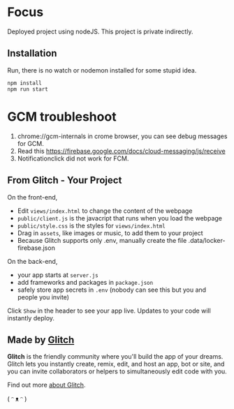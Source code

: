 # Focus
Deployed project using nodeJS. This project is private indirectly.

## Installation
Run, there is no watch or nodemon installed for some stupid idea.
```
npm install
npm run start
```

# GCM troubleshoot
1. chrome://gcm-internals in crome browser, you can see debug messages for GCM.
2. Read this https://firebase.google.com/docs/cloud-messaging/js/receive
3. Notificationclick did not work for FCM.

## From Glitch - Your Project

On the front-end,

- Edit `views/index.html` to change the content of the webpage
- `public/client.js` is the javacript that runs when you load the webpage
- `public/style.css` is the styles for `views/index.html`
- Drag in `assets`, like images or music, to add them to your project
- Because Glitch supports only .env, manually create the file .data/locker-firebase.json

On the back-end,

- your app starts at `server.js`
- add frameworks and packages in `package.json`
- safely store app secrets in `.env` (nobody can see this but you and people you invite)

Click `Show` in the header to see your app live. Updates to your code will instantly deploy.


## Made by [Glitch](https://glitch.com/)

**Glitch** is the friendly community where you'll build the app of your dreams. Glitch lets you instantly create, remix, edit, and host an app, bot or site, and you can invite collaborators or helpers to simultaneously edit code with you.

Find out more [about Glitch](https://glitch.com/about).

( ᵔ ᴥ ᵔ )
